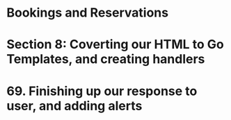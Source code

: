 # Bookings and Reservations

# Section 8: Coverting our HTML to Go Templates, and creating handlers

# 69. Finishing up our response to user, and adding alerts
